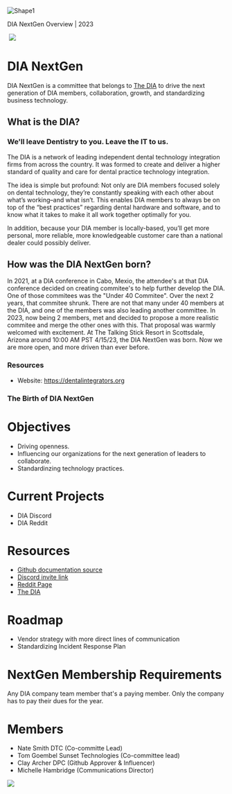 ![Shape1](RackMultipart20230508-1-ww42nv_html_926188c28ecc1564.gif)

DIA NextGen Overview | 2023

­ ![](RackMultipart20230508-1-ww42nv_html_6fc70535ea91dbfb.png)

# DIA NextGen
DIA NextGen is a committee that belongs to [The DIA](https://dentalintegrators.org/) to drive the next generation of DIA members, collaboration, growth, and standardizing business technology.

## What is the DIA?
### We'll leave Dentistry to you. Leave the IT to us.
The DIA is a network of leading independent dental technology integration firms from across the country.  It was formed to create and deliver a higher standard of quality and care for dental practice technology integration.

The idea is simple but profound: Not only are DIA members focused solely on dental technology, they’re constantly speaking with each other about what’s working–and what isn’t. This enables DIA members to always be on top of the “best practices” regarding dental hardware and software, and to know what it takes to make it all work together optimally for you.

In addition, because your DIA member is locally-based, you’ll get more personal, more reliable, more knowledgeable customer care than a national dealer could possibly deliver.

## How was the DIA NextGen born?
In 2021, at a DIA conference in Cabo, Mexio, the attendee's at that DIA conference decided on creating commitee's to help further develop the DIA. One of those commitees was the "Under 40 Commitee". Over the next 2 years, that commitee shrunk. There are not that many under 40 members at the DIA, and one of the members was also leading another committee. In 2023, now being 2 members, met and decided to propose a more realistic commitee and merge the other ones with this. That proposal was warmly welcomed with excitement. At The Talking Stick Resort in Scottsdale, Arizona around 10:00 AM PST 4/15/23, the DIA NextGen was born. Now we are more open, and more driven than ever before.

### Resources
- Website: https://dentalintegrators.org
### The Birth of DIA NextGen

# Objectives
- Driving openness.
- Influencing our organizations for the next generation of leaders to collaborate.
- Standardinzing technology practices.

# Current Projects
- DIA Discord
- DIA Reddit

# Resources
- [Github documentation source](https://github.com/dtc-inc/diadocs)
- [Discord invite link](https://discord.gg/btMnH7GqMa)
- [Reddit Page](https://www.reddit.com/r/diaus)
- [The DIA](https://dentalintegrators.org/)

# Roadmap
- Vendor strategy with more direct lines of communication
- Standardizing Incident Response Plan

# NextGen Membership Requirements
Any DIA company team member that's a paying member. Only the company has to pay their dues for the year.

# Members
- Nate Smith DTC (Co-committe Lead)
- Tom Goembel Sunset Technologies (Co-committee lead)
- Clay Archer DPC (Github Approver & Influencer)
- Michelle Hambridge (Communications Director)

![](RackMultipart20230508-1-ww42nv_html_d70e405a19583fa.png)

